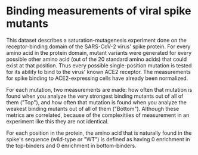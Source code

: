 # Binding measurements of viral spike mutants

This dataset describes a saturation-mutagenesis experiment done on the receptor-binding domain
of the SARS-CoV-2 virus' spike protein. For every amino acid in the protein domain, mutant variants
were generated for every possible other amino acid (out of the 20 standard amino acids) 
that could exist at that position. Thus every possible single-position mutation is tested for its
ability to bind to the virus' known ACE2 receptor. The measurements for spike binding to ACE2-expressing
cells have already been normalized.

For each mutation, two measurements are made: how often that mutation is found when you analyze the 
very strongest binding mutants out of all of them ("Top"), and how often that mutation is found when
you analyze the weakest binding mutants out of all of them ("Bottom"). Although these metrics are correlated,
because of the complexitiies of measurement in an experiment like this they are not identical.

For each position in the protein, the amino acid that is naturally found in the spike's sequence (wild-type 
or "WT") is defined as having 0 enrichment in the top-binders and 0 enrichment in bottom-binders.

